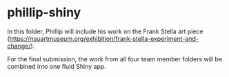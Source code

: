 phillip-shiny
================

In this folder, Phillip will include his work on the Frank Stella art piece (https://nsuartmuseum.org/exhibition/frank-stella-experiment-and-change/).

For the final submission, the work from all four team member folders will be combined into one fluid Shiny app.